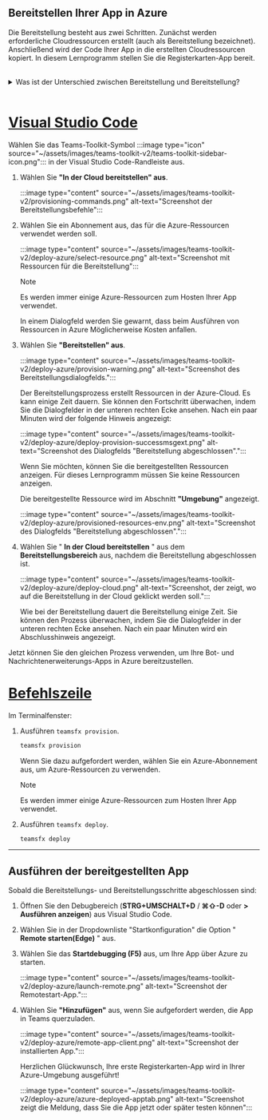 ## <a name="deploy-your-app-to-azure"></a>Bereitstellen Ihrer App in Azure

Die Bereitstellung besteht aus zwei Schritten.  Zunächst werden erforderliche Cloudressourcen erstellt (auch als Bereitstellung bezeichnet). Anschließend wird der Code Ihrer App in die erstellten Cloudressourcen kopiert. In diesem Lernprogramm stellen Sie die Registerkarten-App bereit.
<br>
<br>
<details>
<summary>Was ist der Unterschied zwischen Bereitstellung und Bereitstellung?</summary>
<br>
Der <b>Bereitstellungsschritt</b> erstellt Ressourcen in Azure und Microsoft 365 für Ihre App, aber es wird kein Code (HTML, CSS, JavaScript usw.) in die Ressourcen kopiert. Der Schritt <b>"Bereitstellen"</b> kopiert den Code für Ihre App in die Ressourcen, die Sie während des Bereitstellungsschritts erstellt haben. Es ist üblich, mehrere Male bereitzustellen, ohne neue Ressourcen bereitzustellen. Da der Bereitstellungsschritt einige Zeit dauern kann, ist er vom Bereitstellungsschritt getrennt.
</details>
<br>

# <a name="visual-studio-code"></a>[Visual Studio Code](#tab/vscode)

Wählen Sie das Teams-Toolkit-Symbol :::image type="icon" source="~/assets/images/teams-toolkit-v2/teams-toolkit-sidebar-icon.png"::: in der Visual Studio Code-Randleiste aus.

1. Wählen Sie **"In der Cloud bereitstellen" aus**.

   :::image type="content" source="~/assets/images/teams-toolkit-v2/provisioning-commands.png" alt-text="Screenshot der Bereitstellungsbefehle":::

1. Wählen Sie ein Abonnement aus, das für die Azure-Ressourcen verwendet werden soll.

    :::image type="content" source="~/assets/images/teams-toolkit-v2/deploy-azure/select-resource.png" alt-text="Screenshot mit Ressourcen für die Bereitstellung":::

   > [!NOTE]
   > Es werden immer einige Azure-Ressourcen zum Hosten Ihrer App verwendet.

    In einem Dialogfeld werden Sie gewarnt, dass beim Ausführen von Ressourcen in Azure Möglicherweise Kosten anfallen.

1. Wählen Sie **"Bereitstellen" aus**.

   :::image type="content" source="~/assets/images/teams-toolkit-v2/deploy-azure/provision-warning.png" alt-text="Screenshot des Bereitstellungsdialogfelds.":::

   Der Bereitstellungsprozess erstellt Ressourcen in der Azure-Cloud. Es kann einige Zeit dauern. Sie können den Fortschritt überwachen, indem Sie die Dialogfelder in der unteren rechten Ecke ansehen. Nach ein paar Minuten wird der folgende Hinweis angezeigt:

   :::image type="content" source="~/assets/images/teams-toolkit-v2/deploy-azure/deploy-provision-successmsgext.png" alt-text="Screenshot des Dialogfelds &quot;Bereitstellung abgeschlossen&quot;.":::

    Wenn Sie möchten, können Sie die bereitgestellten Ressourcen anzeigen. Für dieses Lernprogramm müssen Sie keine Ressourcen anzeigen.

    Die bereitgestellte Ressource wird im Abschnitt **"Umgebung"** angezeigt.

    :::image type="content" source="~/assets/images/teams-toolkit-v2/deploy-azure/provisioned-resources-env.png" alt-text="Screenshot des Dialogfelds &quot;Bereitstellung abgeschlossen&quot;.":::

1. Wählen Sie " **In der Cloud bereitstellen** " aus dem **Bereitstellungsbereich** aus, nachdem die Bereitstellung abgeschlossen ist.

   :::image type="content" source="~/assets/images/teams-toolkit-v2/deploy-azure/deploy-cloud.png" alt-text="Screenshot, der zeigt, wo auf die Bereitstellung in der Cloud geklickt werden soll.":::

   Wie bei der Bereitstellung dauert die Bereitstellung einige Zeit. Sie können den Prozess überwachen, indem Sie die Dialogfelder in der unteren rechten Ecke ansehen. Nach ein paar Minuten wird ein Abschlusshinweis angezeigt.

Jetzt können Sie den gleichen Prozess verwenden, um Ihre Bot- und Nachrichtenerweiterungs-Apps in Azure bereitzustellen.

# <a name="command-line"></a>[Befehlszeile](#tab/cli)

Im Terminalfenster:

1. Ausführen `teamsfx provision`.

   ``` bash
   teamsfx provision
   ```

   Wenn Sie dazu aufgefordert werden, wählen Sie ein Azure-Abonnement aus, um Azure-Ressourcen zu verwenden.

   > [!NOTE]
   > Es werden immer einige Azure-Ressourcen zum Hosten Ihrer App verwendet.

1. Ausführen `teamsfx deploy`.

   ``` bash
   teamsfx deploy
   ```

---

## <a name="run-the-deployed-app"></a>Ausführen der bereitgestellten App

Sobald die Bereitstellungs- und Bereitstellungsschritte abgeschlossen sind:

1. Öffnen Sie den Debugbereich (**STRG+UMSCHALT+D** / **⌘⇧-D** oder **> Ausführen anzeigen**) aus Visual Studio Code.
1. Wählen Sie in der Dropdownliste "Startkonfiguration" die Option " **Remote starten(Edge)** " aus.
1. Wählen Sie das **Startdebugging (F5)** aus, um Ihre App über Azure zu starten.

   :::image type="content" source="~/assets/images/teams-toolkit-v2/deploy-azure/launch-remote.png" alt-text="Screenshot der Remotestart-App.":::

1. Wählen Sie **"Hinzufügen"** aus, wenn Sie aufgefordert werden, die App in Teams querzuladen.

   :::image type="content" source="~/assets/images/teams-toolkit-v2/deploy-azure/remote-app-client.png" alt-text="Screenshot der installierten App.":::

    Herzlichen Glückwunsch, Ihre erste Registerkarten-App wird in Ihrer Azure-Umgebung ausgeführt!

   :::image type="content" source="~/assets/images/teams-toolkit-v2/deploy-azure/azure-deployed-apptab.png" alt-text="Screenshot zeigt die Meldung, dass Sie die App jetzt oder später testen können":::
 